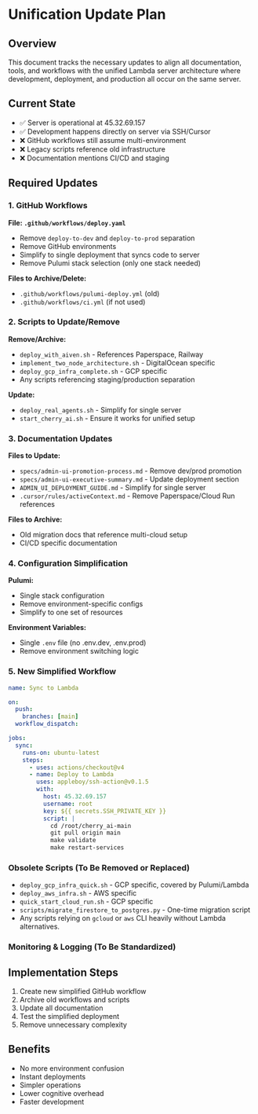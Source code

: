 # Unification Update Plan

## Overview
This document tracks the necessary updates to align all documentation, tools, and workflows with the unified Lambda server architecture where development, deployment, and production all occur on the same server.

## Current State
- ✅ Server is operational at 45.32.69.157
- ✅ Development happens directly on server via SSH/Cursor
- ❌ GitHub workflows still assume multi-environment
- ❌ Legacy scripts reference old infrastructure
- ❌ Documentation mentions CI/CD and staging

## Required Updates

### 1. GitHub Workflows
**File: `.github/workflows/deploy.yaml`**
- Remove `deploy-to-dev` and `deploy-to-prod` separation
- Remove GitHub environments
- Simplify to single deployment that syncs code to server
- Remove Pulumi stack selection (only one stack needed)

**Files to Archive/Delete:**
- `.github/workflows/pulumi-deploy.yml` (old)
- `.github/workflows/ci.yml` (if not used)

### 2. Scripts to Update/Remove
**Remove/Archive:**
- `deploy_with_aiven.sh` - References Paperspace, Railway
- `implement_two_node_architecture.sh` - DigitalOcean specific
- `deploy_gcp_infra_complete.sh` - GCP specific
- Any scripts referencing staging/production separation

**Update:**
- `deploy_real_agents.sh` - Simplify for single server
- `start_cherry_ai.sh` - Ensure it works for unified setup

### 3. Documentation Updates
**Files to Update:**
- `specs/admin-ui-promotion-process.md` - Remove dev/prod promotion
- `specs/admin-ui-executive-summary.md` - Update deployment section
- `ADMIN_UI_DEPLOYMENT_GUIDE.md` - Simplify for single server
- `.cursor/rules/activeContext.md` - Remove Paperspace/Cloud Run references

**Files to Archive:**
- Old migration docs that reference multi-cloud setup
- CI/CD specific documentation

### 4. Configuration Simplification
**Pulumi:**
- Single stack configuration
- Remove environment-specific configs
- Simplify to one set of resources

**Environment Variables:**
- Single `.env` file (no .env.dev, .env.prod)
- Remove environment switching logic

### 5. New Simplified Workflow
```yaml
name: Sync to Lambda

on:
  push:
    branches: [main]
  workflow_dispatch:

jobs:
  sync:
    runs-on: ubuntu-latest
    steps:
      - uses: actions/checkout@v4
      - name: Deploy to Lambda
        uses: appleboy/ssh-action@v0.1.5
        with:
          host: 45.32.69.157
          username: root
          key: ${{ secrets.SSH_PRIVATE_KEY }}
          script: |
            cd /root/cherry_ai-main
            git pull origin main
            make validate
            make restart-services
```

### Obsolete Scripts (To Be Removed or Replaced)
- `deploy_gcp_infra_quick.sh` - GCP specific, covered by Pulumi/Lambda
- `deploy_aws_infra.sh` - AWS specific
- `quick_start_cloud_run.sh` - GCP specific
- `scripts/migrate_firestore_to_postgres.py` - One-time migration script
- Any scripts relying on `gcloud` or `aws` CLI heavily without Lambda alternatives.

### Monitoring & Logging (To Be Standardized)

## Implementation Steps
1. Create new simplified GitHub workflow
2. Archive old workflows and scripts
3. Update all documentation
4. Test the simplified deployment
5. Remove unnecessary complexity

## Benefits
- No more environment confusion
- Instant deployments
- Simpler operations
- Lower cognitive overhead
- Faster development 